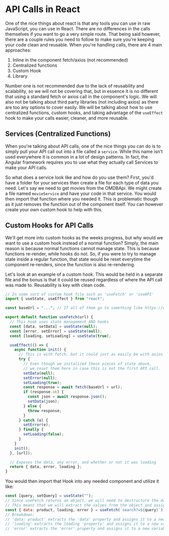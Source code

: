 # API Calls in React

One of the nice things about react is that any tools you can use in raw JavaScript, you can use in React. There are no differences in the calls themselves if you want to go a very simple route. That being said however, there are a couple rules you need to follow to make sure you're keeping your code clean and reusable. When you're handling calls, there are 4 main approaches:

1. Inline in the component fetch/axios (not recommended)
2. Centralized functions
3. Custom Hook
4. Library

Number one is not recommended due to the lack of reusability and scalability, so we will not be covering that, but in essence it is no different that using a standard fetch or axios call in the component's logic. We will also not be talking about third party libraries (not including axios) as there are too any options to cover easily. We will be talking about how to use centralized functions, custom hooks, and taking advantage of the `useEffect` hook to make your calls easier, cleaner, and more reusable.

## Services (Centralized Functions)

When you're talking about API calls, one of the nice things you can do is to simply pull your API call out into a file called a `service`. While this name isn't used everywhere it is common in a lot of design patterns. In fact, the Angular framework requires you to use what they actually call Services to make your API calls.

So what does a service look like and how do you use them? First, you'd have a folder for your services then create a file for each type of data you need. Let's say we need to get movies from the OMDBApi. We might create a file named `movieService` and have your code in that service. You would then import that function where you needed it. This is problematic though as it just removes the function out of the component itself. You can however create your own custom hook to help with this.

## Custom Hooks for API Calls

We'll get more into custom hooks as the weeks progress, but why would we want to use a custom hook instead of a normal function? Simply, the main reason is because normal functions cannot manage state. This is because functions re-render, while hooks do not. So, if you were to try to manage state inside a regular function, that state would be reset everytime the component re-renders, since the function is also re-rendering.

Let's look at an example of a custom hook. This would be held in a separate file and the bonus is that it could be reused regardless of where the API call was made to. Reusability is key with clean code.

```javascript
// In some sort of custom hook file such as 'useFetch' or 'useAPI'
import { useState, useEffect } from "react";

const baseUrl = "..."; // If all of them go to something like https://www.omdb.api you could put that link for this variable

export default function useFetch(url) {
  // This hook uses state management AND hooks
  const [data, setData] = useState(null);
  const [error, setError] = useState(null);
  const [loading, setLoading] = useState(true);

  useEffect(() => {
    async function init() {
      // This is with fetch, but it could just as easily be with axios
      try {
        // Even though we initalized these pieces of state above, 
        // we reset them here in case this is not the first API call.
        setData(null);
        setError(null);
        setLoading(true);
        const response = await fetch(baseUrl + url);
        if (response.ok) {
          const json = await response.json();
          setData(json);
        } else {
          throw response;
        }
      } catch (e) {
        setError(e);
      } finally {
        setLoading(false);
      }
    }
    init();
  }, [url]);

  // Exposes the data, any error, and whether or not it was loading
  return { data, error, loading };
}
```

You would then import that Hook into any needed component and utilize it like:

```javascript
const [query, setQuery] = useState("");
// Since useFetch returns an object, we will need to destructure the data. 
// This means that we will extract the values from the object and assign them to new variables.
const { data: product, loading, error } = useFetch(`search?=${query}`);
// Breakdown:
// 'data: product' extracts the 'data' property and assigns it to a new variable called 'product'
// 'loading' extracts the loading 'property' and assigns it to a new variable called 'loading'
// 'error' extracts the 'error' property and assigns it to a new variable called 'error'
```
